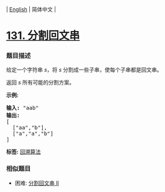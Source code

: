 | [English](README_EN.md) | 简体中文 |

# [131. 分割回文串](https://leetcode-cn.com/problems/palindrome-partitioning)
 ### 题目描述
<p>给定一个字符串 <em>s</em>，将<em> s </em>分割成一些子串，使每个子串都是回文串。</p>

<p>返回 <em>s</em> 所有可能的分割方案。</p>

<p><strong>示例:</strong></p>

<pre><strong>输入:</strong>&nbsp;&quot;aab&quot;
<strong>输出:</strong>
[
  [&quot;aa&quot;,&quot;b&quot;],
  [&quot;a&quot;,&quot;a&quot;,&quot;b&quot;]
]</pre>

**标签:**  [回溯算法](https://leetcode-cn.com/tag/backtracking) 
 ### 相似题目
- 困难:	[分割回文串 II](https://leetcode-cn.com/problems/palindrome-partitioning-ii) 
